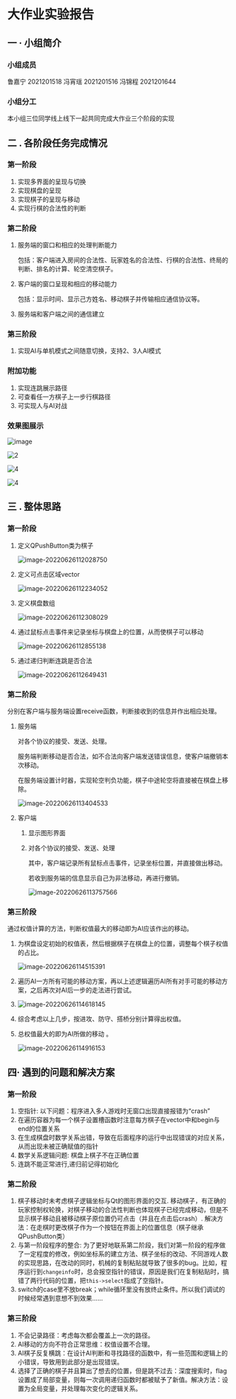 # 大作业实验报告

## 一 · 小组简介

### 小组成员

鲁嘉宁 2021201518
        冯宵瑶 2021201516
        冯锦程 2021201644

### 小组分工

本小组三位同学线上线下一起共同完成大作业三个阶段的实现

## 二 . 各阶段任务完成情况

### 第一阶段

1. 实现多界面的呈现与切换
2. 实现棋盘的呈现
3. 实现棋子的呈现与移动
4. 实现行棋的合法性的判断

### 第二阶段

1. 服务端的窗口和相应的处理判断能力

   包括：客户端进入房间的合法性、玩家姓名的合法性、行棋的合法性、终局的判断、排名的计算、轮空清空棋子。

2. 客户端的窗口呈现和相应的移动能力

   包括：显示时间、显示己方姓名、移动棋子并传输相应通信协议等。

3. 服务端和客户端之间的通信建立

### 第三阶段

1. 实现AI与单机模式之间随意切换，支持2、3人AI模式

### 附加功能

1. 实现连跳展示路径
2. 可查看任一方棋子上一步行棋路径
3. 可实现人与AI对战

### 效果图展示

![image](https://github.com/Fxy2021201516/ChineseCheckers/blob/master/docs/submission/Team3/photo/1.png)

![2](./photo/2.png)

![4](./photo/4.png)

![4](./photo/4.png)

## 三 . 整体思路

### 第一阶段

1. 定义QPushButton类为棋子

   ![image-20220626112028750](./photo/image-20220626112028750.png)

2. 定义可点击区域vector

   ![image-20220626112234052](./photo/image-20220626112234052.png)

3. 定义棋盘数组

   ![image-20220626112308029](./photo./image-20220626112308029.png)

4. 通过鼠标点击事件来记录坐标与棋盘上的位置，从而使棋子可以移动

   ![image-20220626112855138](./photo/image-20220626112855138.png)

5. 通过递归判断连跳是否合法

   ![image-20220626112649431](./photo/image-20220626112649431.png)


### 第二阶段

分别在客户端与服务端设置receive函数，判断接收到的信息并作出相应处理。

1. 服务端

   对各个协议的接受、发送、处理。

   服务端判断移动是否合法，如不合法向客户端发送错误信息，使客户端撤销本次移动。

   在服务端设置计时器，实现轮空判负功能，棋子中途轮空将直接被在棋盘上移除。

   ![image-20220626113404533](./photo/image-20220626113404533.png)

2. 客户端

   1. 显示图形界面

   2. 对各个协议的接受、发送、处理

      其中，客户端记录所有鼠标点击事件，记录坐标位置，并直接做出移动。

      若收到服务端的信息显示自己为非法移动，再进行撤销。
      
      ![image-20220626113757566](./photo/image-20220626113757566.png)


### 第三阶段

 通过权值计算的方法，判断权值最大的移动即为AI应该作出的移动。

1. 为棋盘设定初始的权值表，然后根据棋子在棋盘上的位置，调整每个棋子权值的占比。

   ![image-20220626114515391](./photo/image-20220626114515391.png)

2. 遍历AI一方所有可能的移动方案，再以上述逻辑遍历AI所有对手可能的移动方案，之后再次对AI后一步的走法进行尝试。

3. ![image-20220626114618145](./photo/image-20220626114618145.png)

4. 综合考虑以上几步，按进攻、防守、搭桥分别计算得出权值。

5. 总权值最大的即为AI所做的移动  。

   ![image-20220626114916153](./photo/image-20220626114916153.png)

## 四· 遇到的问题和解决方案

### 第一阶段

1. 空指针: 以下问题：程序进入多人游戏时无窗口出现直接报错为“crash”
2. 在遍历容器为每一个棋子设置槽函数时注意每方棋子在vector中和begin与end的位置关系
3. 在生成棋盘时数学关系出错，导致在后面程序的运行中出现错误的对应关系，从而出现未被正确赋值的指针
4. 数学关系逻辑问题: 棋盘上棋子不在正确位置
5. 连跳不能正常进行,递归前记得初始化

### 第二阶段

1. 棋子移动时未考虑棋子逻辑坐标与Qt的图形界面的交互. 移动棋子，有正确的玩家控制权轮换，对棋子移动的合法性判断也体现棋子已经完成移动，但是不显示棋子移动且被移动棋子原位置仍可点击（并且在点击后crash）.  解决方法：在走棋时更改棋子作为一个按钮在界面上的位置信息（棋子继承QPushButton类）
2. 与第一阶段程序的整合: 为了更好地联系第二阶段，我们对第一阶段的程序做了一定程度的修改，例如坐标系的建立方法、棋子坐标的改动、不同游戏人数的实现思路，在改动的同时，机械的复制粘贴就导致了很多的bug。比如，程序运行到`changeinfo`时，总会报空指针的错误，原因是我们在复制粘贴时，搞错了两行代码的位置，把`this->select`指成了空指针。
3. switch的case里不放break；while循环里没有放终止条件。所以我们调试的时候经常遇到意想不到效果……

### 第三阶段

1.  不会记录路径：考虑每次都会覆盖上一次的路径。
2. AI移动的方向不符合正常思维：权值设置不合理。
3. AI棋子反复横跳：在设计AI判断和寻找路径的函数中，有一些范围和逻辑上的小错误，导致用到此部分是出现错误。
4. 选择了正确的棋子并且算出了想去的位置，但是跳不过去：深度搜索时，flag设置成了局部变量，则每一次调用递归函数时都被赋予了新值。解决方法：设置为全局变量，并处理每次变化的逻辑关系。
